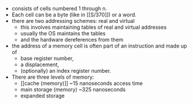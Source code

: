 - consists of cells numbered 1 through n.
- Each cell can be a byte (like in [[S/370]]) or a word.
- there are two addressing schemes: real and virtual
	- this involves maintaining tables of real and virtual addresses
	- usually the OS maintains the tables
	- and the hardware dereferences from them
- the address of a memory cell is often part of an instruction and made up of
	- base register number,
	- a displacement,
	- (optionally) an index register number.
- There are three levels of memory:
	- [[cache (memory)]] ~15 nanoseconds access time
	- main storage (memory) ~325 nanoseconds
	- expanded storage